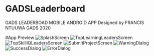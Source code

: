 # GADSLeaderboard
GADS LEADERBOAD MOBILE ANDROID APP 
Designed by FRANCIS NTUUWA 
GADS 2020

#App Preview
![SplashScreen](https://user-images.githubusercontent.com/51553342/92989762-49b98200-f4df-11ea-847f-8dedd2c28897.png)
![TopLearningLeadersScreen](https://user-images.githubusercontent.com/51553342/92989804-a0bf5700-f4df-11ea-8bde-eb41071dda54.png)
![TopSkillIQLeadersScreen](https://user-images.githubusercontent.com/51553342/92989878-2d6a1500-f4e0-11ea-8a6d-24f75b404a16.png)
![SubmitProjectScreen](https://user-images.githubusercontent.com/51553342/92989881-335ff600-f4e0-11ea-9808-7b135da13296.png)
![WarningDialog](https://user-images.githubusercontent.com/51553342/92989885-38bd4080-f4e0-11ea-95ae-021b8819a6fc.png)
![SuccessDialog](https://user-images.githubusercontent.com/51553342/92989887-3e1a8b00-f4e0-11ea-9bde-848e138e9b6a.png)
![ErrorDialog](https://user-images.githubusercontent.com/51553342/92989895-47a3f300-f4e0-11ea-8b4f-7fa64cc66436.png)
